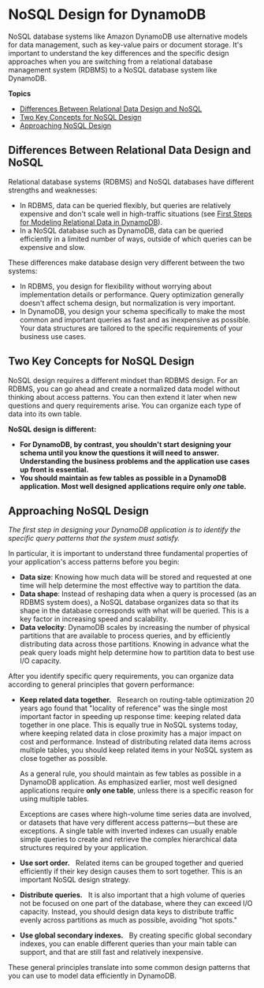 # NoSQL Design for DynamoDB<a name="bp-general-nosql-design"></a>

NoSQL database systems like Amazon DynamoDB use alternative models for data management, such as key\-value pairs or document storage\. It's important to understand the key differences and the specific design approaches when you are switching from a relational database management system \(RDBMS\) to a NoSQL database system like DynamoDB\.

**Topics**
+ [Differences Between Relational Data Design and NoSQL](#bp-general-nosql-design-vs-relational)
+ [Two Key Concepts for NoSQL Design](#bp-general-nosql-design-concepts)
+ [Approaching NoSQL Design](#bp-general-nosql-design-approach)

## Differences Between Relational Data Design and NoSQL<a name="bp-general-nosql-design-vs-relational"></a>

Relational database systems \(RDBMS\) and NoSQL databases have different strengths and weaknesses:
+ In RDBMS, data can be queried flexibly, but queries are relatively expensive and don't scale well in high\-traffic situations \(see [First Steps for Modeling Relational Data in DynamoDB](bp-modeling-nosql.md)\)\.
+ In a NoSQL database such as DynamoDB, data can be queried efficiently in a limited number of ways, outside of which queries can be expensive and slow\.

These differences make database design very different between the two systems:
+ In RDBMS, you design for flexibility without worrying about implementation details or performance\. Query optimization generally doesn't affect schema design, but normalization is very important\.
+ In DynamoDB, you design your schema specifically to make the most common and important queries as fast and as inexpensive as possible\. Your data structures are tailored to the specific requirements of your business use cases\.

## Two Key Concepts for NoSQL Design<a name="bp-general-nosql-design-concepts"></a>

NoSQL design requires a different mindset than RDBMS design\. For an RDBMS, you can go ahead and create a normalized data model without thinking about access patterns\. You can then extend it later when new questions and query requirements arise\. You can organize each type of data into its own table\.

**NoSQL design is different:**
+ **For DynamoDB, by contrast, you shouldn't start designing your schema until you know the questions it will need to answer\. Understanding the business problems and the application use cases up front is essential\.**
+ **You should maintain as few tables as possible in a DynamoDB application\. Most well designed applications require only *one* table\.**

## Approaching NoSQL Design<a name="bp-general-nosql-design-approach"></a>

*The first step in designing your DynamoDB application is to identify the specific query patterns that the system must satisfy\.*

In particular, it is important to understand three fundamental properties of your application's access patterns before you begin:
+ **Data size**: Knowing how much data will be stored and requested at one time will help determine the most effective way to partition the data\.
+ **Data shape**: Instead of reshaping data when a query is processed \(as an RDBMS system does\), a NoSQL database organizes data so that its shape in the database corresponds with what will be queried\. This is a key factor in increasing speed and scalability\.
+ **Data velocity**: DynamoDB scales by increasing the number of physical partitions that are available to process queries, and by efficiently distributing data across those partitions\. Knowing in advance what the peak query loads might help determine how to partition data to best use I/O capacity\.

After you identify specific query requirements, you can organize data according to general principles that govern performance:
+ **Keep related data together\.**   Research on routing\-table optimization 20 years ago found that "locality of reference" was the single most important factor in speeding up response time: keeping related data together in one place\. This is equally true in NoSQL systems today, where keeping related data in close proximity has a major impact on cost and performance\. Instead of distributing related data items across multiple tables, you should keep related items in your NoSQL system as close together as possible\.

  As a general rule, you should maintain as few tables as possible in a DynamoDB application\. As emphasized earlier, most well designed applications require **only one table**, unless there is a specific reason for using multiple tables\.

  Exceptions are cases where high\-volume time series data are involved, or datasets that have very different access patterns—but these are exceptions\. A single table with inverted indexes can usually enable simple queries to create and retrieve the complex hierarchical data structures required by your application\.
+ **Use sort order\.**   Related items can be grouped together and queried efficiently if their key design causes them to sort together\. This is an important NoSQL design strategy\.
+ **Distribute queries\.**   It is also important that a high volume of queries not be focused on one part of the database, where they can exceed I/O capacity\. Instead, you should design data keys to distribute traffic evenly across partitions as much as possible, avoiding "hot spots\."
+ **Use global secondary indexes\.**   By creating specific global secondary indexes, you can enable different queries than your main table can support, and that are still fast and relatively inexpensive\.

These general principles translate into some common design patterns that you can use to model data efficiently in DynamoDB\.